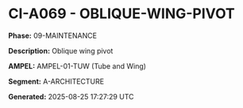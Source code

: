 # CI-A069 - OBLIQUE-WING-PIVOT

**Phase:** 09-MAINTENANCE

**Description:** Oblique wing pivot

**AMPEL:** AMPEL-01-TUW (Tube and Wing)

**Segment:** A-ARCHITECTURE

**Generated:** 2025-08-25 17:27:29 UTC
